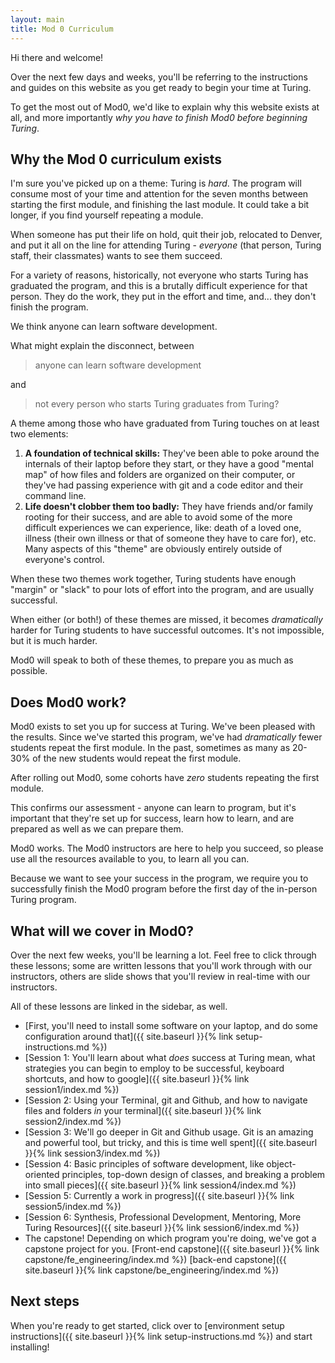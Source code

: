 ```yaml
---
layout: main
title: Mod 0 Curriculum
---
```


Hi there and welcome!

Over the next few days and weeks, you'll be referring to the instructions and guides on this website as you get ready to begin your time at Turing.

To get the most out of Mod0, we'd like to explain why this website exists at all, and more importantly _why you have to finish Mod0 before beginning Turing_.

## Why the Mod 0 curriculum exists

I'm sure you've picked up on a theme: Turing is _hard_. The program will consume most of your time and attention for the seven months between starting the first module, and finishing the last module. It could take a bit longer, if you find yourself repeating a module.

When someone has put their life on hold, quit their job, relocated to Denver, and put it all on the line for attending Turing - _everyone_ (that person, Turing staff, their classmates) wants to see them succeed.

For a variety of reasons, historically, not everyone who starts Turing has graduated the program, and this is a brutally difficult experience for that person. They do the work, they put in the effort and time, and... they don't finish the program.

We think anyone can learn software development.

What might explain the disconnect, between
> anyone can learn software development

and

> not every person who starts Turing graduates from Turing?

A theme among those who have graduated from Turing touches on at least two elements:

1. **A foundation of technical skills:** They've been able to poke around the internals of their laptop before they start, or they have a good "mental map" of how files and folders are organized on their computer, or they've had passing experience with git and a code editor and their command line.
2. **Life doesn't clobber them too badly:** They have friends and/or family rooting for their success, and are able to avoid some of the more difficult experiences we can experience, like: death of a loved one, illness (their own illness or that of someone they have to care for), etc. Many aspects of this "theme" are obviously entirely outside of everyone's control.

When these two themes work together, Turing students have enough "margin" or "slack" to pour lots of effort into the program, and are usually successful.

When either (or both!) of these themes are missed, it becomes _dramatically_ harder for Turing students to have successful outcomes. It's not impossible, but it is much harder.

Mod0 will speak to both of these themes, to prepare you as much as possible.

## Does Mod0 work?

Mod0 exists to set you up for success at Turing. We've been pleased with the results. Since we've started this program, we've had _dramatically_ fewer students repeat the first module. In the past, sometimes as many as 20-30% of the new students would repeat the first module.

After rolling out Mod0, some cohorts have _zero_ students repeating the first module.

This confirms our assessment - anyone can learn to program, but it's  important that they're set up for success, learn how to learn, and are prepared as well as we can prepare them.

Mod0 works. The Mod0 instructors are here to help you succeed, so please use all the resources available to you, to learn all you can.

Because we want to see your success in the program, we require you to successfully finish the Mod0 program before the first day of the in-person Turing program.


## What will we cover in Mod0?

Over the next few weeks, you'll be learning a lot. Feel free to click through these lessons; some are written lessons that you'll work through with our instructors, others are slide shows that you'll review in real-time with our instructors.

All of these lessons are linked in the sidebar, as well.

- [First, you'll need to install some software on your laptop, and do some configuration around that]({{ site.baseurl }}{% link setup-instructions.md %})
- [Session 1: You'll learn about what _does_ success at Turing mean, what strategies you can begin to employ to be successful, keyboard shortcuts, and how to google]({{ site.baseurl }}{% link session1/index.md %})
- [Session 2: Using your Terminal, git and Github, and how to navigate files and folders _in_ your terminal]({{ site.baseurl }}{% link session2/index.md %})
- [Session 3: We'll go deeper in Git and Github usage. Git is an amazing and powerful tool, but tricky, and this is time well spent]({{ site.baseurl }}{% link session3/index.md %})
- [Session 4: Basic principles of software development, like object-oriented principles, top-down design of classes, and breaking a problem into small pieces]({{ site.baseurl }}{% link session4/index.md %})
- [Session 5: Currently a work in progress]({{ site.baseurl }}{% link session5/index.md %})
- [Session 6: Synthesis, Professional Development, Mentoring, More Turing Resources]({{ site.baseurl }}{% link session6/index.md %})
- The capstone! Depending on which program you're doing, we've got a capstone project for you. [Front-end capstone]({{ site.baseurl }}{% link capstone/fe_engineering/index.md %}) [back-end capstone]({{ site.baseurl }}{% link capstone/be_engineering/index.md %})

## Next steps

When you're ready to get started, click over to [environment setup instructions]({{ site.baseurl }}{% link setup-instructions.md %}) and start installing!
